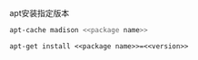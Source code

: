 
apt安装指定版本

```sh
apt-cache madison <<package name>>
```

```
apt-get install <<package name>>=<<version>>
```













































